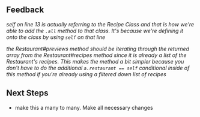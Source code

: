 ## Feedback

_self on line 13 is actually referring to the Recipe Class and that is how we're able to add the `.all` method to that class. It's because we're defining it onto the class by using `self` on that line_

_the Restaurant#previews method should be iterating through the returned array from the Restaurant#recipes method since it is already a list of the Restaurant's recipes. This makes the method a bit simpler because you don't have to do the additional `a.restaurant == self` conditional inside of this method if you're already using a filtered down list of recipes_

## Next Steps

- make this a many to many. Make all necessary changes